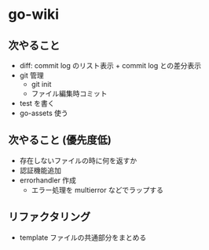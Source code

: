# go-wiki

## 次やること

* diff: commit log のリスト表示 + commit log との差分表示
* git 管理
  * git init
  * ファイル編集時コミット
* test を書く
* go-assets 使う

## 次やること (優先度低)

* 存在しないファイルの時に何を返すか
* 認証機能追加
* errorhandler 作成
  * エラー処理を multierror などでラップする

## リファクタリング

* template ファイルの共通部分をまとめる
